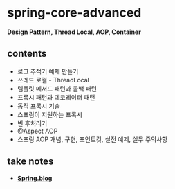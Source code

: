 # spring-core-advanced
<b>Design Pattern, Thread Local, AOP, Container</b>
## contents
- 로그 추적기 예제 만들기
- 쓰레드 로컬 - ThreadLocal
- 템플릿 메서드 패턴과 콜백 패턴
- 프록시 패턴과 데코레이터 패턴
- 동적 프록시 기술
- 스프링이 지원하는 프록시
- 빈 후처리기
- @Aspect AOP
- 스프링 AOP 개념, 구현, 포인트컷, 실전 예제, 실무 주의사항
## take notes
- <b><a href="https://everlasting-cello-2b6.notion.site/Spring-69743c647ffe44d794dea5084120100c">Spring.blog</a></br>
